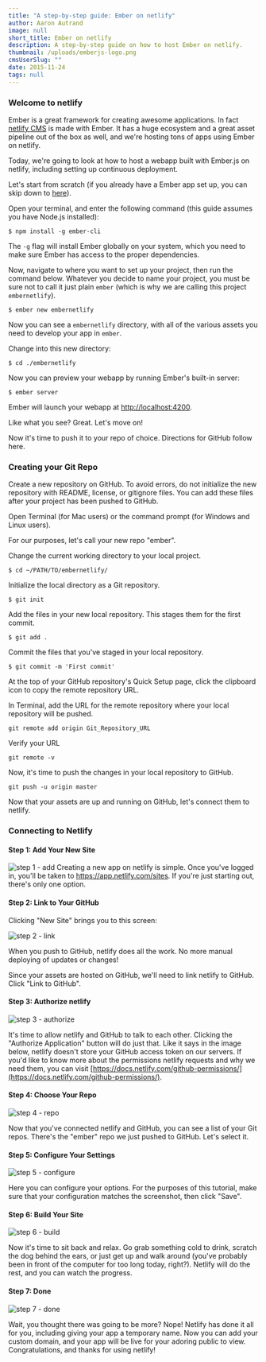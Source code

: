 ```yaml
---
title: "A step-by-step guide: Ember on netlify"
author: Aaron Autrand
image: null
short_title: Ember on netlify
description: A step-by-step guide on how to host Ember on netlify.
thumbnail: /uploads/emberjs-logo.png
cmsUserSlug: ""
date: 2015-11-24
tags: null
---
```



### **Welcome to netlify**

Ember is a great framework for creating awesome applications. In fact [netlify CMS](https://github.com/netlify/netlify-cms) is made with Ember. It has a huge ecosystem and a great asset pipeline out of the box as well, and we're hosting tons of apps using Ember on netlify.

Today, we're going to look at how to host a webapp built with Ember.js on netlify, including setting up continuous deployment.

<!-- excerpt -->

Let's start from scratch (if you already have a Ember app set up, you can skip down to [here](#netlifystart)).

Open your terminal, and enter the following command (this guide assumes you have Node.js installed):

```
$ npm install -g ember-cli
```

The `-g` flag will install Ember globally on your system, which you need to make sure Ember has access to the proper dependencies.

Now, navigate to where you want to set up your project, then run the command below. Whatever you decide to name your project, you must be sure not to call it just plain `ember` (which is why we are calling this project `embernetlify`).

```
$ ember new embernetlify
```
Now you can see a `embernetlify` directory, with all of the various assets you need to develop your app in `ember`.

Change into this new directory:
```
$ cd ./embernetlify
```
Now you can preview your webapp by running Ember's built-in server:
```
$ ember server
```
Ember will launch your webapp at [http://localhost:4200](http://localhost:4200).

Like what you see? Great. Let's move on!

Now it's time to push it to your repo of choice. Directions for GitHub follow here.

### **Creating your Git Repo**

Create a new repository on GitHub. To avoid errors, do not initialize the new repository with README, license, or gitignore files. You can add these files after your project has been pushed to GitHub.

Open Terminal (for Mac users) or the command prompt (for Windows and Linux users).

For our purposes, let's call your new repo "ember".

Change the current working directory to your local project.

```
$ cd ~/PATH/TO/embernetlify/
```

Initialize the local directory as a Git repository.
```
$ git init
```
Add the files in your new local repository. This stages them for the first commit.
```
$ git add .
```
Commit the files that you've staged in your local repository.
```
$ git commit -m 'First commit'
```

At the top of your GitHub repository's Quick Setup page, click the clipboard icon to copy the remote repository URL.

In Terminal, add the URL for the remote repository where your local repository will be pushed.
```
git remote add origin Git_Repository_URL
```
Verify your URL
```
git remote -v
```
Now, it's time to push the changes in your local repository to GitHub.
```
git push -u origin master
```

Now that your assets are up and running on GitHub, let's connect them to netlify.

<a id="netlifystart"></a>

### **Connecting to Netlify**

#### Step 1: Add Your New Site

![step 1 - add](https://cloud.githubusercontent.com/assets/6520639/9803638/717820a6-57d9-11e5-838f-d2a732eb0a41.png)
Creating a new app on netlify is simple. Once you've logged in, you'll be taken to https://app.netlify.com/sites. If you're just starting out, there's only one option.

#### Step 2: Link to Your GitHub
Clicking "New Site" brings you to this screen:

![step 2 - link](https://cloud.githubusercontent.com/assets/6520639/9803637/7176ac8a-57d9-11e5-9b09-f43dc772a4f9.png)

When you push to GitHub, netlify does all the work. No more manual deploying of updates or changes!

Since your assets are hosted on GitHub, we'll need to link netlify to GitHub. Click "Link to GitHub".

#### Step 3: Authorize netlify
![step 3 - authorize](https://cloud.githubusercontent.com/assets/6520639/9803635/71760370-57d9-11e5-8bdb-850aa176a22c.png)

It's time to allow netlify and GitHub to talk to each other. Clicking the "Authorize Application" button will do just that. Like it says in the image below, netlify doesn't store your GitHub access token on our servers. If you'd like to know more about the permissions netlify requests and why we need them, you can visit [https://docs.netlify.com/github-permissions/](https://docs.netlify.com/github-permissions/).

#### Step 4: Choose Your Repo
![step 4 - repo](https://raw.githubusercontent.com/munkymack/netlify-assets/master/Step4Ember.png)

Now that you've connected netlify and GitHub, you can see a list of your Git repos. There's the "ember" repo we just pushed to GitHub. Let's select it.

#### Step 5: Configure Your Settings
![step 5 - configure](https://raw.githubusercontent.com/munkymack/netlify-assets/master/Step5Ember.png)

Here you can configure your options. For the purposes of this tutorial, make sure that your configuration matches the screenshot, then click "Save".

#### Step 6: Build Your Site

![step 6 - build](https://cloud.githubusercontent.com/assets/6520639/9803640/717b9c40-57d9-11e5-9ca4-92f90f8ed005.png)

Now it's time to sit back and relax. Go grab something cold to drink, scratch the dog behind the ears, or just get up and walk around (you've probably been in front of the computer for too long today, right?). Netlify will do the rest, and you can watch the progress.

#### Step 7: Done

![step 7 - done](https://raw.githubusercontent.com/munkymack/netlify-assets/master/Step7Ember.png)

Wait, you thought there was going to be more? Nope! Netlify has done it all for you, including giving your app a temporary name. Now you can add your custom domain, and your app will be live for your adoring public to view. Congratulations, and thanks for using netlify!
